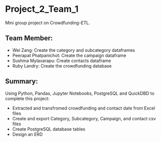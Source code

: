 # Project_2_Team_1

Mini group project on Crowdfunding-ETL.

## Team Member:
 - Wei Zang: Create the category and subcategory dataframes
 - Peerapat Phatpanichot: Create the campaign dataframe
 - Sushma Mylavarapu: Create contacts dataframe
 - Ruby Landry: Create the crowdfunding database

 ## Summary:
 Using Python, Pandas, Jupyter Notebooks, PostgreSQL and QuickDBD to complete this project:
 - Extracted and transfromed crowdfunding and contact date from Excel files
 - Create and export Category, Subcategory, Campaign, and contact csv files
 - Create PostgreSQL database tables
 - Design an ERD



